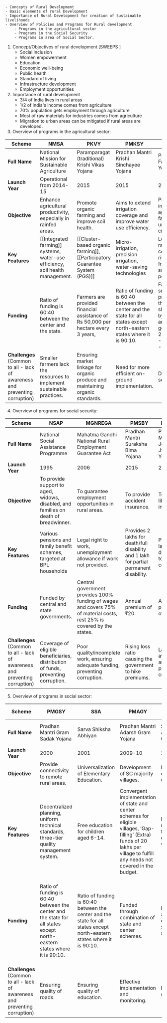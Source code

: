 ```Syllabus

- Concepts of Rural Development
- Basic elements of rural Development
- Importance of Rural Development for creation of Sustainable livelihoods
- Overview of Policies and Programs for Rural development
	- Programs in the agricultural sector
	- Programs in the Social Security
	- Programs in area of Social Sector.
```
1. Concept/Objectives of rural development [SWEEPS ]
	- Social inclusion
	- Women empowerment
	- Education
	- Economic well-being
	- Public health
	- Standard of living
	- Infrastructure development
	- Employment opportunities
2. Importance of rural development
	- 3/4 of India lives in rural areas
	- 1/2 of India's income comes from agriculture
	- 70% population gets employment through agriculture
	- Most of raw materials for industries comes from agriculture
	- Migration to urban areas can be mitigated if rural areas are developed.
3. Overview of programs in the agricultural sector:

| Scheme                                                                       | NMSA                                                                          | PKVY                                                                              | PMKSY                                                                                                                    | PMFBY                                                                                                                                                           | e-NAM                                                 |
| ---------------------------------------------------------------------------- | ----------------------------------------------------------------------------- | --------------------------------------------------------------------------------- | ------------------------------------------------------------------------------------------------------------------------ | --------------------------------------------------------------------------------------------------------------------------------------------------------------- | ----------------------------------------------------- |
| **Full Name**                                                                | National Mission for Sustainable Agriculture                                  | Paramparagat (traditional) Krishi Vikas Yojana                                    | Pradhan Mantri Krishi Sinchayee Yojana                                                                                   | Pradhan Mantri Fasal Bima Yojana                                                                                                                                | National Agriculture Market                           |
| **Launch Year**                                                              | Operational from 2014-15                                                      | 2015                                                                              | 2015                                                                                                                     | 2016                                                                                                                                                            | 2016                                                  |
| **Objective**                                                                | Enhance agricultural productivity, especially in rainfed areas.               | Promote organic farming and improve soil health.                                  | Aims to extend irrigation coverage and improve water use efficiency.                                                     | Provides insurance against crop failure due to unforeseen circumstances.                                                                                        | Provide a platform for farmers to sell their produce. |
| **Key Features**                                                             | [[Integrated farming]] systems, water-use efficiency, soil health management. | [[Cluster-based organic farming]],  [[Participatory Guarantee System (PGS)]]      | Micro-irrigation, precision irrigation, water-saving technologies                                                        | Low premium rates, comprehensive risk coverage from pre-sowing to post-harvest                                                                                  | Online trading, real-time electronic payments         |
| **Funding**                                                                  | Ratio of funding is 60:40 between the center and the state.                   | Farmers are provided financial assistance of Rs 50,000 per hectare every 3 years, | Ratio of funding is 60:40 between the center and the state for all states except north-eastern states where it is 90:10. | Farmers pay a small % of the premium and the rest is shared equally by the central and state government.      - 2% - kharif <br>- 1.5% - rabi <br>- 5% - annual | Development of the platform is funded by the centre.  |
| **Challenges** (Common to all - lack of awareness and preventing corruption) | Smaller farmers lack the resources to implement sustainable practices.        | Ensuring market linkage for organic produce and maintaining organic standards.    | Need for more efficient on-ground implementation.                                                                        | Delays in claim settlements.                                                                                                                                    | Internet connectivity, digital literacy.              |
4. Overview of programs for social security:

| Scheme                                                                       | NSAP                                                                                | MGNREGA                                                                                                                | PMSBY                                                                                   | PMJJBY                                      | APY                                                                               |
| ---------------------------------------------------------------------------- | ----------------------------------------------------------------------------------- | ---------------------------------------------------------------------------------------------------------------------- | --------------------------------------------------------------------------------------- | ------------------------------------------- | --------------------------------------------------------------------------------- |
| **Full Name**                                                                | National Social Assistance Programme                                                | Mahatma Gandhi National Rural Employment Guarantee Act                                                                 | Pradhan Mantri Suraksha Bima Yojana                                                     | Pradhan Mantri Jeevan Jyoti Bima Yojana     | Atal Pension Yojana                                                               |
| **Launch Year**                                                              | 1995                                                                                | 2006                                                                                                                   | 2015                                                                                    | 2015                                        | 2015                                                                              |
| **Objective**                                                                | To provide support to aged, widows, disabled, and families on death of breadwinner. | To guarantee employment opportunities in rural areas.                                                                  | To provide accident insurance.                                                          | To provide life insurance.                  | To provide pension benefits to the unorganized sector.                            |
| **Key Features**                                                             | Various pensions and family benefit schemes, targeted at BPL households             | Legal right to work, unemployment allowance if work not provided.                                                      | Provides 2 lakhs for death/full disability and 1 lakh for partial permanent disability. | Provides 2 lakhs for death due to any cause | Pension of 1000 - 5000 after the age of 60, depending on the contribution amount. |
| **Funding**                                                                  | Funded by central and state governments.                                            | Central government provides 100% funding of wages and covers 75% of material costs, rest 25% is covered by the states. | Annual premium of ₹20.                                                                  | Annual premium of ₹436.                     | Contributions from subscribers.                                                   |
| **Challenges** (Common to all - lack of awareness and preventing corruption) | Coverage of eligible beneficiaries, distribution of funds, preventing corruption.   | Poor quality/incomplete work, ensuring adequate funding, preventing corruption.                                        | Rising loss ratio causing the government to hike premiums.                              | Lack of awareness and preventing corruption | Ensuring subscriber contributions, managing fund allocations                      |

5. Overview of programs in social sector:

| Scheme                                                                       | PMGSY                                                                                                                    | SSA                                                                                                                      | PMAGY                                                                                                                                                                            | SAGY                                              | PMAY-Gramin                                                                                                              |
| ---------------------------------------------------------------------------- | ------------------------------------------------------------------------------------------------------------------------ | ------------------------------------------------------------------------------------------------------------------------ | -------------------------------------------------------------------------------------------------------------------------------------------------------------------------------- | ------------------------------------------------- | ------------------------------------------------------------------------------------------------------------------------ |
| **Full Name**                                                                | Pradhan Mantri Gram Sadak Yojana                                                                                         | Sarva Shiksha Abhiyan                                                                                                    | Pradhan Mantri Adarsh Gram Yojana                                                                                                                                                | Sansad Adarsh Gram Yojana                         | Pradhan Mantri Awas Yojana                                                                                               |
| **Launch Year**                                                              | 2000                                                                                                                     | 2001                                                                                                                     | 2009-10                                                                                                                                                                          | 2014                                              | 2015                                                                                                                     |
| **Objective**                                                                | Provide connectivity to remote rural areas.                                                                              | Universalization of Elementary Education.                                                                                | Development of SC majority villages.                                                                                                                                             | Holistic development of villages.                 | Affordable housing for all.                                                                                              |
| **Key Features**                                                             | Decentralized planning, uniform technical standards, three-tier quality management system.                               | Free education for children aged 6-14.                                                                                   | Convergent implementation of state and center schemes for eligible villages, ‘Gap-filling’ (Extra) funds of 20 lakhs per village to fulfill any needs not covered in the budget. | Each MP is responsible for developing 3 villages. | Target is to build 2 crore homes.                                                                                        |
| **Funding**                                                                  | Ratio of funding is 60:40 between the center and the state for all states except north-eastern states where it is 90:10. | Ratio of funding is 60:40 between the center and the state for all states except north-eastern states where it is 90:10. | Funded through combination of state and center schemes.                                                                                                                          | MP funds and various center and state schemes.    | Ratio of funding is 60:40 between the center and the state for all states except north-eastern states where it is 90:10. |
| **Challenges** (Common to all - lack of awareness and preventing corruption) | Ensuring quality of roads.                                                                                               | Ensuring quality of education.                                                                                           | Effective implementation and monitoring.                                                                                                                                         | Preventing corruption.                            | Timely completion, reaching the target population                                                                        |

